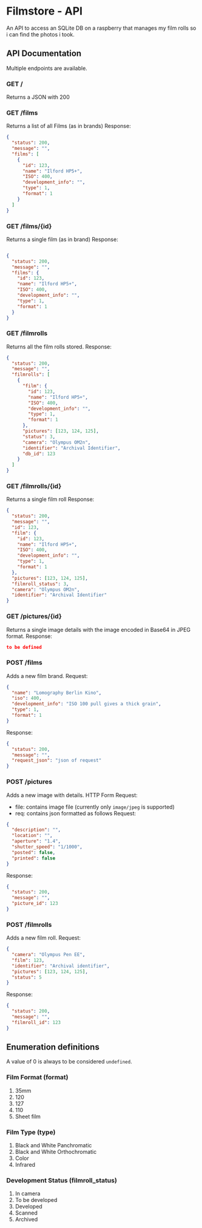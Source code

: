 # Filmstore - API
An API to access an SQLite DB on a raspberry that manages my film rolls so i can find the photos i took.

## API Documentation
Multiple endpoints are available.

### GET /
Returns a JSON with 200

### GET /films
Returns a list of all Films (as in brands)
Response:
```json
{
  "status": 200,
  "message": "",
  "films": [
    {
      "id": 123,
      "name": "Ilford HP5+",
      "ISO": 400,
      "development_info": "",
      "type": 1,
      "format": 1
    }
  ]
}
```

### GET /films/{id}
Returns a single film (as in brand)
Response:
```json

{
  "status": 200,
  "message": "",
  "films": {
    "id": 123,
    "name": "Ilford HP5+",
    "ISO": 400,
    "development_info": "",
    "type": 1,
    "format": 1
  }
}
```

### GET /filmrolls
Returns all the film rolls stored.
Response:
```json
{
  "status": 200,
  "message": "",
  "filmrolls": [
    {
      "film": {
        "id": 123,
        "name": "Ilford HP5+",
        "ISO": 400,
        "development_info": "",
        "type": 1,
        "format": 1
      },
      "pictures": [123, 124, 125],
      "status": 3,
      "camera": "Olympus OM2n",
      "identifier": "Archival Identifier",
      "db_id": 123
    }
  ]
}
```

### GET /filmrolls/{id}
Returns a single film roll
Response:
```json
{
  "status": 200,
  "message": "",
  "id": 123,
  "film": {
    "id": 123,
    "name": "Ilford HP5+",
    "ISO": 400,
    "development_info": "",
    "type": 1,
    "format": 1
  },
  "pictures": [123, 124, 125],
  "filmroll_status": 3,
  "camera": "Olympus OM2n",
  "identifier": "Archival Identifier"
}
```

### GET /pictures/{id}
Returns a single image details with the image encoded in Base64 in JPEG format.
Response:
```json
to be defined
```

### POST /films
Adds a new film brand.
Request:
```json
{
  "name": "Lomography Berlin Kino",
  "iso": 400,
  "development_info": "ISO 100 pull gives a thick grain",
  "type": 1,
  "format": 1
}
```
Response:
```json
{
  "status": 200,
  "message": "",
  "request_json": "json of request"
}
```

### POST /pictures
Adds a new image with details.
HTTP Form Request:
- file: contains image file (currently only `image/jpeg` is supported)
- req: contains json formatted as follows
Request:
```json
{
  "description": "",
  "location": "",
  "aperture": "1.4",
  "shutter_speed": "1/1000",
  "posted": false,
  "printed": false
}
```
Response:
```json
{
  "status": 200,
  "message": "",
  "picture_id": 123
}
```

### POST /filmrolls
Adds a new film roll.
Request:
```json
{
  "camera": "Olympus Pen EE",
  "film": 123,
  "identifier": "Archival identifier",
  "pictures": [123, 124, 125],
  "status": 5
}
```
Response:
```json
{
  "status": 200,
  "message": "",
  "filmroll_id": 123
}
```

## Enumeration definitions
A value of 0 is always to be considered `undefined`.
### Film Format (format)
1. 35mm
2. 120
3. 127
4. 110
5. Sheet film

### Film Type (type)
1. Black and White Panchromatic
2. Black and White Orthochromatic
3. Color
4. Infrared

### Development Status (filmroll_status)
1. In camera
2. To be developed
3. Developed
4. Scanned
5. Archived
